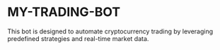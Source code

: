 # MY-TRADING-BOT
This bot is designed to automate cryptocurrency trading by leveraging predefined strategies and real-time market data. 
